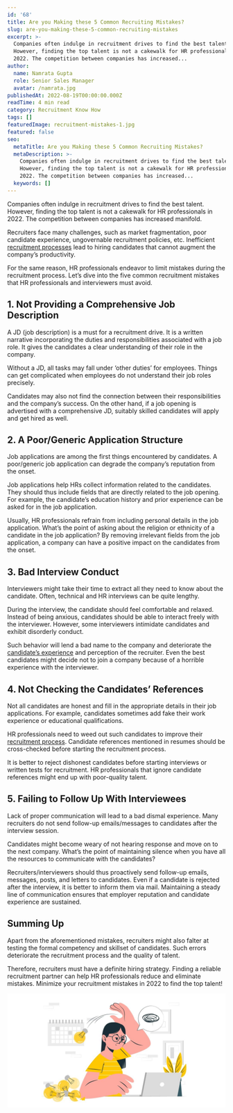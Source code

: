 ```yaml
---
id: '68'
title: Are you Making these 5 Common Recruiting Mistakes?
slug: are-you-making-these-5-common-recruiting-mistakes
excerpt: >-
  Companies often indulge in recruitment drives to find the best talent.
  However, finding the top talent is not a cakewalk for HR professionals in
  2022. The competition between companies has increased...
author:
  name: Namrata Gupta
  role: Senior Sales Manager
  avatar: /namrata.jpg
publishedAt: 2022-08-19T00:00:00.000Z
readTime: 4 min read
category: Recruitment Know How
tags: []
featuredImage: recruitment-mistakes-1.jpg
featured: false
seo:
  metaTitle: Are you Making these 5 Common Recruiting Mistakes?
  metaDescription: >-
    Companies often indulge in recruitment drives to find the best talent.
    However, finding the top talent is not a cakewalk for HR professionals in
    2022. The competition between companies has increased...
  keywords: []
---
```


Companies often indulge in recruitment drives to find the best talent. However, finding the top talent is not a cakewalk for HR professionals in 2022. The competition between companies has increased manifold.

<!--more-->

Recruiters face many challenges, such as market fragmentation, poor candidate experience, ungovernable recruitment policies, etc. Inefficient [recruitment processes](https://www.thetalentpool.ai/blogs/how-to-improve-your-existing-talent-sourcing-strategy) lead to hiring candidates that cannot augment the company’s productivity.

For the same reason, HR professionals endeavor to limit mistakes during the recruitment process. Let’s dive into the five common recruitment mistakes that HR professionals and interviewers must avoid. 

## **1\. Not Providing a Comprehensive Job Description**

A JD (job description) is a must for a recruitment drive. It is a written narrative incorporating the duties and responsibilities associated with a job role. It gives the candidates a clear understanding of their role in the company.

Without a JD, all tasks may fall under ‘other duties’ for employees. Things can get complicated when employees do not understand their job roles precisely.

Candidates may also not find the connection between their responsibilities and the company’s success. On the other hand, if a job opening is advertised with a comprehensive JD, suitably skilled candidates will apply and get hired as well.

## **2\. A Poor/Generic Application Structure** 

Job applications are among the first things encountered by candidates. A poor/generic job application can degrade the company’s reputation from the onset.

Job applications help HRs collect information related to the candidates. They should thus include fields that are directly related to the job opening. For example, the candidate’s education history and prior experience can be asked for in the job application.

Usually, HR professionals refrain from including personal details in the job application. What’s the point of asking about the religion or ethnicity of a candidate in the job application? By removing irrelevant fields from the job application, a company can have a positive impact on the candidates from the onset.

## **3\. Bad Interview Conduct** 

Interviewers might take their time to extract all they need to know about the candidate. Often, technical and HR interviews can be quite lengthy.

During the interview, the candidate should feel comfortable and relaxed. Instead of being anxious, candidates should be able to interact freely with the interviewer. However, some interviewers intimidate candidates and exhibit disorderly conduct.

Such behavior will lend a bad name to the company and deteriorate the [candidate’s experience](https://www.thetalentpool.ai/blogs/5-steps-improve-candidate-experience) and perception of the recruiter. Even the best candidates might decide not to join a company because of a horrible experience with the interviewer.

## **4\. Not Checking the Candidates’ References** 

Not all candidates are honest and fill in the appropriate details in their job applications. For example, candidates sometimes add fake their work experience or educational qualifications.

HR professionals need to weed out such candidates to improve their [recruitment process](https://www.thetalentpool.ai). Candidate references mentioned in resumes should be cross-checked before starting the recruitment process.

It is better to reject dishonest candidates before starting interviews or written tests for recruitment. HR professionals that ignore candidate references might end up with poor-quality talent. 

## **5\. Failing to Follow Up With Interviewees**

Lack of proper communication will lead to a bad dismal experience. Many recruiters do not send follow-up emails/messages to candidates after the interview session.

Candidates might become weary of not hearing response and move on to the next company. What’s the point of maintaining silence when you have all the resources to communicate with the candidates?

Recruiters/interviewers should thus proactively send follow-up emails, messages, posts, and letters to candidates. Even if a candidate is rejected after the interview, it is better to inform them via mail. Maintaining a steady line of communication ensures that employer reputation and candidate experience are sustained. 

## **Summing Up** 

Apart from the aforementioned mistakes, recruiters might also falter at testing the formal competency and skillset of candidates. Such errors deteriorate the recruitment process and the quality of talent.

Therefore, recruiters must have a definite hiring strategy. Finding a reliable recruitment partner can help HR professionals reduce and eliminate mistakes. Minimize your recruitment mistakes in 2022 to find the top talent! 

![Recruiting-Mistakes](images/recruitment-mistakes-1-1024x536.jpg)
